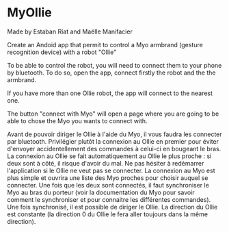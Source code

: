 # MyOllie

Made by Estaban Riat and Maëlle Manifacier


Create an Andoid app that permit to control a Myo armbrand (gesture recognition device) with a robot "Ollie"

To be able to control the robot, you will need to connect them to your phone by bluetooth. 
To do so, open the app, connect firstly the robot and the the armbrand.

If you have more than one Ollie robot, the app will connect to the nearest one.

The button "connect with Myo" will open a page where you are going to be able to chose the Myo you wants to connect with.




Avant de pouvoir diriger le Ollie à l'aide du Myo, il vous faudra les connecter par bluetooth.
Privilégier plutôt la connexion au Ollie en premier pour éviter d'envoyer accidentellement des commandes à celui-ci en bougeant le bras.
La connexion au Ollie se fait automatiquement au Ollie le plus proche : si deux sont à côté, il risque d'avoir du mal.
Ne pas hésiter à redémarrer l'application si le Ollie ne veut pas se connecter.
La connexion au Myo est plus simple et ouvrira une liste des Myo proches pour choisir auquel se connecter.
Une fois que les deux sont connectés, il faut synchroniser le Myo au bras du porteur (voir la documentation du Myo pour savoir comment le synchroniser et pour connaitre les différentes commandes).
Une fois synchronisé, il est possible de diriger le Ollie.
La direction du Ollie est constante (la direction 0 du Ollie le fera aller toujours dans la même direction).
